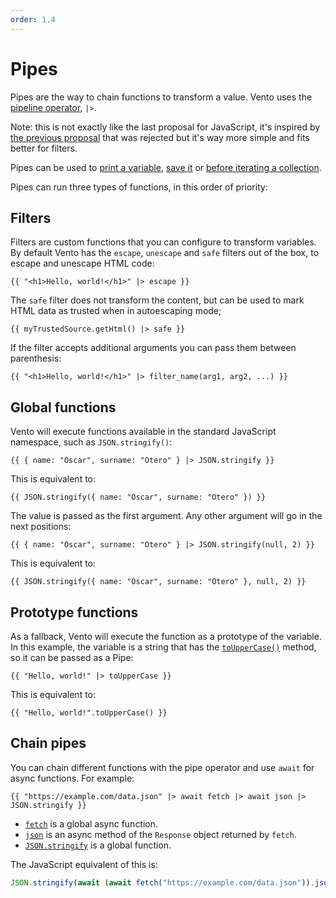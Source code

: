 ```yaml
---
order: 1.4
---
```


# Pipes

Pipes are the way to chain functions to transform a value. Vento uses the
[pipeline operator](https://github.com/tc39/proposal-pipeline-operator), `|>`.

Note: this is not exactly like the last proposal for JavaScript, it's inspired
by
[the previous proposal](https://github.com/valtech-nyc/proposal-fsharp-pipelines)
that was rejected but it's way more simple and fits better for filters.

Pipes can be used to [print a variable](./print.md), [save it](./set.md) or
[before iterating a collection](./for.md#pipes).

Pipes can run three types of functions, in this order of priority:

## Filters

Filters are custom functions that you can configure to transform variables. By
default Vento has the `escape`, `unescape` and `safe` filters out of the box,
to escape and unescape HTML code:

```vento
{{ "<h1>Hello, world!</h1>" |> escape }}
```

The `safe` filter does not transform the content, but can be used to mark HTML data as trusted when in autoescaping mode;

```vento
{{ myTrustedSource.getHtml() |> safe }}
```

If the filter accepts additional arguments you can pass them between
parenthesis:

```vento
{{ "<h1>Hello, world!</h1>" |> filter_name(arg1, arg2, ...) }}
```

## Global functions

Vento will execute functions available in the standard JavaScript namespace, such as `JSON.stringify()`:

```vento
{{ { name: "Óscar", surname: "Otero" } |> JSON.stringify }}
```

This is equivalent to:

```vento
{{ JSON.stringify({ name: "Óscar", surname: "Otero" }) }}
```

The value is passed as the first argument. Any other argument will go in the
next positions:

```vento
{{ { name: "Óscar", surname: "Otero" } |> JSON.stringify(null, 2) }}
```

This is equivalent to:

```vento
{{ JSON.stringify({ name: "Óscar", surname: "Otero" }, null, 2) }}
```

## Prototype functions

As a fallback, Vento will execute the function as a prototype of the variable.
In this example, the variable is a string that has the
[`toUpperCase()`](https://developer.mozilla.org/en-US/docs/Web/JavaScript/Reference/Global_Objects/String/toUpperCase)
method, so it can be passed as a Pipe:

```vento
{{ "Hello, world!" |> toUpperCase }}
```

This is equivalent to:

```vento
{{ "Hello, world!".toUpperCase() }}
```

## Chain pipes

You can chain different functions with the pipe operator and use `await` for
async functions. For example:

```vento
{{ "https://example.com/data.json" |> await fetch |> await json |> JSON.stringify }}
```

- [`fetch`](https://developer.mozilla.org/en-US/docs/Web/API/fetch) is a global
  async function.
- [`json`](https://developer.mozilla.org/en-US/docs/Web/API/Response/json) is an async method of the `Response` object returned by `fetch`.
- [`JSON.stringify`](https://developer.mozilla.org/en-US/docs/Web/JavaScript/Reference/Global_Objects/JSON/stringify)
  is a global function.

The JavaScript equivalent of this is:

```js
JSON.stringify(await (await fetch("https://example.com/data.json")).json());
```
